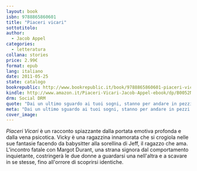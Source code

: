 ```yaml
---
layout: book
isbn: 9788865860601
title: "Piaceri vicari"
sottotitolo:
author:
  - Jacob Appel
categories:
  - letteratura
collana: stories
price: 2.99€
format: epub
lang: italiano
date: 2011-05-25
state: catalogo
bookrepublic: http://www.bookrepublic.it/book/9788865860601-piaceri-vicari/
kindle: http://www.amazon.it/Piaceri-Vicari-Jacob-Appel-ebook/dp/B0052NV43W/
drm: Social DRM
quote: "Dai un ultimo sguardo ai tuoi sogni, stanno per andare in pezzi come la tua immagine in uno specchio infranto."
meta: "Dai un ultimo sguardo ai tuoi sogni, stanno per andare in pezzi come la tua immagine in uno specchio infranto. "
cover_image:
---
```

<em>Piaceri Vicari</em> è un racconto spiazzante dalla portata emotiva profonda e dalla vena psicotica. Vicky è una ragazzina innamorata che si crogiola nelle sue fantasie facendo da babysitter alla sorellina di Jeff, il ragazzo che ama. L'incontro fatale con Margot Durant, una strana signora dal comportamento inquietante, costringerà le due donne a guardarsi una nell'altra e a scavare in se stesse, fino all'orrore di scoprirsi identiche.